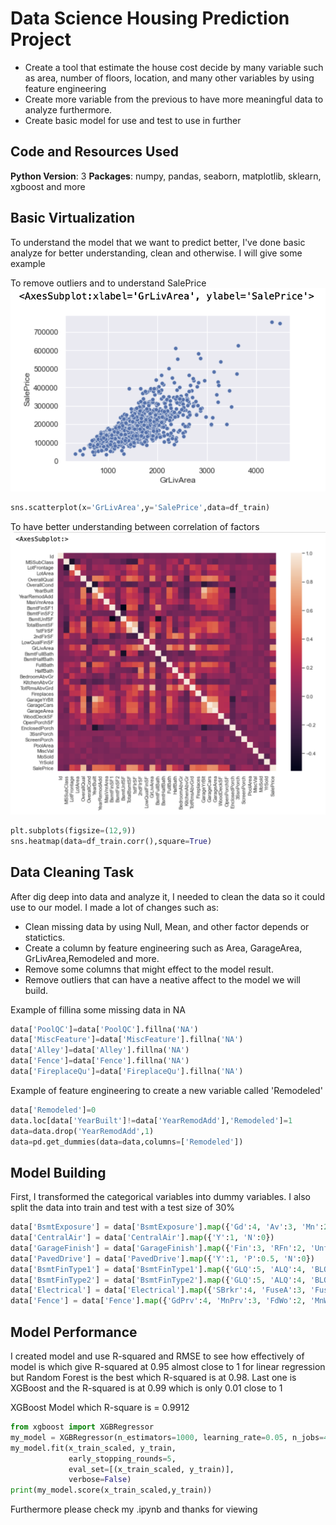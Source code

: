 # Data Science Housing Prediction Project
- Create a tool that estimate the house cost decide by many variable such as area, number of floors, location, and many other variables by using feature engineering
- Create more variable from the previous to have more meaningful data to analyze furthermore.
- Create basic model for use and test to use in further

## Code and Resources Used
**Python Version**: 3
**Packages**: numpy, pandas, seaborn, matplotlib, sklearn, xgboost and more

## Basic Virtualization
To understand the model that we want to predict better, I've done basic analyze for better understanding, clean and otherwise. I will give some example

To remove outliers and to understand SalePrice
![SalePrice](https://github.com/northpr/HousingPrediction_Kaggle/blob/main/images/Screen%20Shot%202564-10-28%20at%2000.00.13.png?raw=true)
```Python
sns.scatterplot(x='GrLivArea',y='SalePrice',data=df_train)
```

To have better understanding between correlation of factors
![Correlation](https://github.com/northpr/HousingPrediction_Kaggle/blob/main/images/Screen%20Shot%202564-10-28%20at%2000.00.32.png?raw=true)
```Python
plt.subplots(figsize=(12,9))
sns.heatmap(data=df_train.corr(),square=True)
```


## Data Cleaning Task
After dig deep into data and analyze it, I needed to clean the data so it could use to our model. I made a lot of changes such as:
- Clean missing data by using Null, Mean, and other factor depends or statictics.
- Create a column by feature engineering such as Area, GarageArea, GrLivArea,Remodeled and more.
- Remove some columns that might effect to the model result.
- Remove outliers that can have a neative affect to the model we will build.

Example of fillina some missing data in NA
```Python
data['PoolQC']=data['PoolQC'].fillna('NA')
data['MiscFeature']=data['MiscFeature'].fillna('NA')
data['Alley']=data['Alley'].fillna('NA')
data['Fence']=data['Fence'].fillna('NA')
data['FireplaceQu']=data['FireplaceQu'].fillna('NA')
```

Example of feature engineering to create a new variable called 'Remodeled'
```Python
data['Remodeled']=0
data.loc[data['YearBuilt']!=data['YearRemodAdd'],'Remodeled']=1
data=data.drop('YearRemodAdd',1)
data=pd.get_dummies(data=data,columns=['Remodeled'])
```

## Model Building
First, I transformed the categorical variables into dummy variables. I also split the data into train and test with a test size of 30%

```Python
data['BsmtExposure'] = data['BsmtExposure'].map({'Gd':4, 'Av':3, 'Mn':2, 'No':1, 'NA':0})
data['CentralAir'] = data['CentralAir'].map({'Y':1, 'N':0})
data['GarageFinish'] = data['GarageFinish'].map({'Fin':3, 'RFn':2, 'Unf':1, 'NA':0})
data['PavedDrive'] = data['PavedDrive'].map({'Y':1, 'P':0.5, 'N':0})
data['BsmtFinType1'] = data['BsmtFinType1'].map({'GLQ':5, 'ALQ':4, 'BLQ':3, 'Rec':2, 'LwQ':1, 'Unf':0})
data['BsmtFinType2'] = data['BsmtFinType2'].map({'GLQ':5, 'ALQ':4, 'BLQ':3, 'Rec':2, 'LwQ':1, 'Unf':0})
data['Electrical'] = data['Electrical'].map({'SBrkr':4, 'FuseA':3, 'FuseF':2, 'FuseP':1, 'Mix':0})
data['Fence'] = data['Fence'].map({'GdPrv':4, 'MnPrv':3, 'FdWo':2, 'MnWw':1, 'NA':0})
```

## Model Performance
I created model and use R-squared and RMSE to see how effectively of model is which give R-squared at 0.95 almost close to 1 for linear regression but Random Forest is the best which R-squared is at 0.98. Last one is XGBoost and the R-squared is at 0.99 which is only 0.01 close to 1

XGBoost Model which R-square is = 0.9912
```Python
from xgboost import XGBRegressor
my_model = XGBRegressor(n_estimators=1000, learning_rate=0.05, n_jobs=4)
my_model.fit(x_train_scaled, y_train, 
             early_stopping_rounds=5, 
             eval_set=[(x_train_scaled, y_train)], 
             verbose=False)
print(my_model.score(x_train_scaled,y_train))
```
Furthermore please check my .ipynb and thanks for viewing
